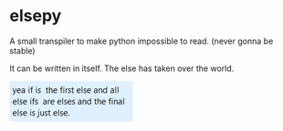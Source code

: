 # elsepy
A small transpiler to make python impossible to read.  (never gonna be stable) 

It can be written in itself.  The else has taken over the world.

![](<https://github.com/Ccode-lang/elsepy/blob/main/Screenshot 2023-08-21 162708.png?raw=true>)
